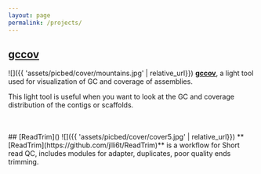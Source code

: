 ```yaml
---
layout: page
permalink: /projects/
---
```


## [gccov](https://github.com/jlli6t/gccov)
![]({{ 'assets/picbed/cover/mountains.jpg' | relative_url}})
**[gccov](https://github.com/jlli6t/gccov)**, a light tool used for visualization of GC and coverage of assemblies.

This light tool is useful when you want to look at the GC and coverage distribution of the contigs or scaffolds.

<br>
<br>
## [ReadTrim]()
![]({{ 'assets/picbed/cover/cover5.jpg' | relative_url}})
**[ReadTrim](https://github.com/jlli6t/ReadTrim)** is a workflow for Short read QC, includes modules for adapter, duplicates, poor quality ends trimming.
